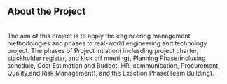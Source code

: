 <h2>About the Project</h2><br>
The aim of this project is to apply the engineering management methodologies and phases to real-world engineering and technology project. The phases of Project intiation( inclusding project charter, stackholder register,
and kick off meeting), Planning Phase(inclusing schedule, Cost Estimation and Budget, HR, communication, Procurement, Quality,and Risk Management), and the Exection Phase(Team Building).
